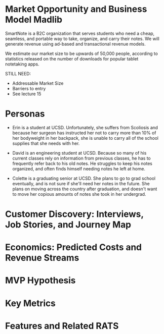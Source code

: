 # **Market Opportunity and Business Model Madlib**
  SmartNote is a B2C organization that serves students who need a cheap, seamless, and portable way to take, organize, and carry their notes. We will generate revenue using ad-based and transactional revenue models.
  
  We estimate our market size to be upwards of 50,000 people, according to statistics released on the number of downloads for popular tablet notetaking apps.
  
STILL NEED:
* Addressable Market Size
* Barriers to entry
* See lecture 15

# **Personas**

* Erin is a student at UCSD. Unfortunately, she suffers from Scoliosis and because her surgeon has instructed her not to carry more than 10% of her bodyweight in her backpack, she is unable to carry all of the school supplies that she needs with her.

* David is an engineering student at UCSD. Because so many of his current classes rely on information from previous classes, he has to frequently refer back to his old notes. He struggles to keep his notes organized, and often finds himself needing notes he left at home.

* Colette is a graduating senior at UCSD. She plans to go to grad school eventually, and is not sure if she'll need her notes in the future. She plans on moving across the country after graduation, and doesn't want to move her copious amounts of notes she took in her undergrad.

# **Customer Discovery: Interviews, Job Stories, and Journey Map**

# **Economics: Predicted Costs and Revenue Streams**

# **MVP Hypothesis**

# **Key Metrics**

# **Features and Related RATS**

